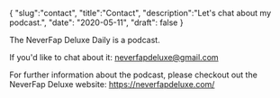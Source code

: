 {
  "slug":"contact",
  "title":"Contact",
  "description":"Let's chat about my podcast.",
  "date": "2020-05-11",
  "draft": false
}

The NeverFap Deluxe Daily is a podcast.

If you'd like to chat about it: neverfapdeluxe@gmail.com

For further information about the podcast, please checkout out the NeverFap Deluxe website: https://neverfapdeluxe.com/